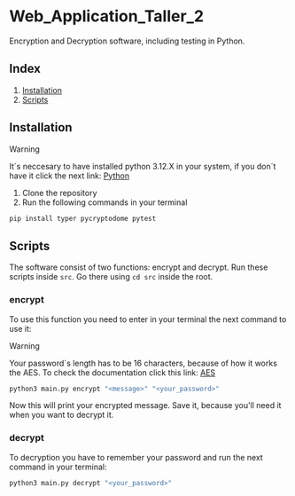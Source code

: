 # Web_Application_Taller_2
Encryption and Decryption software, including testing in Python.
## Index
1. [Installation](#installation)
2. [Scripts](#scripts)
## Installation
>[!WARNING]
>It´s neccesary to have installed python 3.12.X in
>your system, if you don´t have it click the next
>link: [Python](https://www.python.org/downloads/)
1. Clone the repository
2. Run the following commands in your terminal
```bash
pip install typer pycryptodome pytest
```
## Scripts
The software consist of two functions: encrypt and decrypt. Run these scripts inside `src`. Go there using `cd src` inside the root.
### encrypt
To use this function you need to enter in your terminal the next command to use it:
>[!WARNING]
>Your password´s length has to be 16 characters, because of how it works the AES.
>To check the documentation click this link: [AES](https://pycryptodome.readthedocs.io/en/latest/src/cipher/aes.html)
```bash
python3 main.py encrypt "<message>" "<your_password>"
```
Now this will print your encrypted message. Save it, because you'll need it when you want to decrypt it.
### decrypt
To decryption you have to remember your password and run the next command in your terminal:
```bash
python3 main.py decrypt "<your_password>"
```